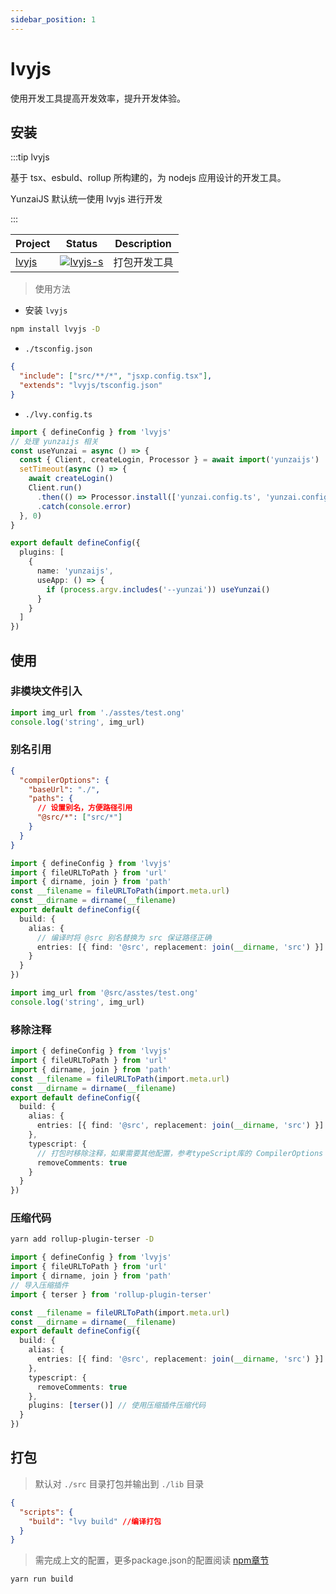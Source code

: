 ```yaml
---
sidebar_position: 1
---
```


# lvyjs

使用开发工具提高开发效率，提升开发体验。

## 安装

:::tip lvyjs

基于 tsx、esbuld、rollup 所构建的，为 nodejs 应用设计的开发工具。

YunzaiJS 默认统一使用 lvyjs 进行开发

:::

| Project | Status                | Description  |
| ------- | --------------------- | ------------ |
| [lvyjs] | [![lvyjs-s]][lvyjs-p] | 打包开发工具 |

[lvyjs]: https://github.com/lemonade-lab/alemonjs/tree/main/packages/lvyjs
[lvyjs-s]: https://img.shields.io/npm/v/lvyjs.svg
[lvyjs-p]: https://www.npmjs.com/package/lvyjs

> 使用方法

- 安装 `lvyjs`

```sh title="若使用yunzaiJS开发模版则无需安装，直接使用"
npm install lvyjs -D
```

- `./tsconfig.json`

```json
{
  "include": ["src/**/*", "jsxp.config.tsx"],
  "extends": "lvyjs/tsconfig.json"
}
```

- `./lvy.config.ts`

```ts title="./lvy.config.ts"
import { defineConfig } from 'lvyjs'
// 处理 yunzaijs 相关
const useYunzai = async () => {
  const { Client, createLogin, Processor } = await import('yunzaijs')
  setTimeout(async () => {
    await createLogin()
    Client.run()
      .then(() => Processor.install(['yunzai.config.ts', 'yunzai.config.json']))
      .catch(console.error)
  }, 0)
}

export default defineConfig({
  plugins: [
    {
      name: 'yunzaijs',
      useApp: () => {
        if (process.argv.includes('--yunzai')) useYunzai()
      }
    }
  ]
})
```

## 使用

### 非模块文件引入

```ts title="src/index.ts"
import img_url from './asstes/test.ong'
console.log('string', img_url)
```

### 别名引用

```json title="tsconfig.json"
{
  "compilerOptions": {
    "baseUrl": "./",
    "paths": {
      // 设置别名，方便路径引用
      "@src/*": ["src/*"]
    }
  }
}
```

```ts title="./lvy.config.ts"
import { defineConfig } from 'lvyjs'
import { fileURLToPath } from 'url'
import { dirname, join } from 'path'
const __filename = fileURLToPath(import.meta.url)
const __dirname = dirname(__filename)
export default defineConfig({
  build: {
    alias: {
      // 编译时将 @src 别名替换为 src 保证路径正确
      entries: [{ find: '@src', replacement: join(__dirname, 'src') }]
    }
  }
})
```

```ts
import img_url from '@src/asstes/test.ong'
console.log('string', img_url)
```

### 移除注释

```ts title="./lvy.config.ts"
import { defineConfig } from 'lvyjs'
import { fileURLToPath } from 'url'
import { dirname, join } from 'path'
const __filename = fileURLToPath(import.meta.url)
const __dirname = dirname(__filename)
export default defineConfig({
  build: {
    alias: {
      entries: [{ find: '@src', replacement: join(__dirname, 'src') }]
    },
    typescript: {
      // 打包时移除注释，如果需要其他配置，参考typeScript库的 CompilerOptions
      removeComments: true
    }
  }
})
```

### 压缩代码

```sh title="安装压缩插件"
yarn add rollup-plugin-terser -D
```

```ts title="./lvy.config.ts"
import { defineConfig } from 'lvyjs'
import { fileURLToPath } from 'url'
import { dirname, join } from 'path'
// 导入压缩插件
import { terser } from 'rollup-plugin-terser'

const __filename = fileURLToPath(import.meta.url)
const __dirname = dirname(__filename)
export default defineConfig({
  build: {
    alias: {
      entries: [{ find: '@src', replacement: join(__dirname, 'src') }]
    },
    typescript: {
      removeComments: true
    },
    plugins: [terser()] // 使用压缩插件压缩代码
  }
})
```

## 打包

> 默认对 `./src` 目录打包并输出到 `./lib` 目录

```json title="./package.json"
{
  "scripts": {
    "build": "lvy build" //编译打包
  }
}
```

> 需完成上文的配置，更多package.json的配置阅读 [npm章节](./dev-npm)

```sh title="编译打包"
yarn run build
```
